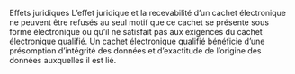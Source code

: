 Effets juridiques
L’effet juridique et la recevabilité d’un cachet électronique ne peuvent être refusés au seul motif que ce cachet se présente sous forme électronique ou qu’il ne satisfait pas aux exigences du cachet électronique qualifié.
Un cachet électronique qualifié bénéficie d’une présomption d’intégrité des données et d’exactitude de l’origine des données auxquelles il est lié.
